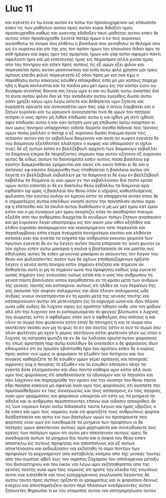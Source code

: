 # Lluc 11
και εγενετο εν τω ειναι αυτον εν τοπω τινι προσευχομενον ως επαυσατο ειπεν τις των μαθητων αυτου προς αυτον κυριε διδαξον ημας προσευχεσθαι καθως και ιωαννης εδιδαξεν τους μαθητας αυτου
ειπεν δε αυτοις οταν προσευχησθε λεγετε πατερ ημων ο εν τοις ουρανοις αγιασθητω το ονομα σου ελθετω η βασιλεια σου γενηθητω το θελημα σου ως εν ουρανω και επι της γης
τον αρτον ημων τον επιουσιον διδου ημιν το καθ ημεραν
και αφες ημιν τας αμαρτιας ημων και γαρ αυτοι αφιεμεν παντι οφειλοντι ημιν και μη εισενεγκης ημας εις πειρασμον αλλα ρυσαι ημας απο του πονηρου
και ειπεν προς αυτους τις εξ υμων εξει φιλον και πορευσεται προς αυτον μεσονυκτιου και ειπη αυτω φιλε χρησον μοι τρεις αρτους
επειδη φιλος παρεγενετο εξ οδου προς με και ουκ εχω ο παραθησω αυτω
κακεινος εσωθεν αποκριθεις ειπη μη μοι κοπους παρεχε ηδη η θυρα κεκλεισται και τα παιδια μου μετ εμου εις την κοιτην εισιν ου δυναμαι αναστας δουναι σοι
λεγω υμιν ει και ου δωσει αυτω αναστας δια το ειναι αυτου φιλον δια γε την αναιδειαν αυτου εγερθεις δωσει αυτω οσον χρηζει
καγω υμιν λεγω αιτειτε και δοθησεται υμιν ζητειτε και ευρησετε κρουετε και ανοιγησεται υμιν
πας γαρ ο αιτων λαμβανει και ο ζητων ευρισκει και τω κρουοντι ανοιγησεται
τινα δε υμων τον πατερα αιτησει ο υιος αρτον μη λιθον επιδωσει αυτω η και ιχθυν μη αντι ιχθυος οφιν επιδωσει αυτω
η και εαν αιτηση ωον μη επιδωσει αυτω σκορπιον
ει ουν υμεις πονηροι υπαρχοντες οιδατε δοματα αγαθα διδοναι τοις τεκνοις υμων ποσω μαλλον ο πατηρ ο εξ ουρανου δωσει πνευμα αγιον τοις αιτουσιν αυτον
και ην εκβαλλων δαιμονιον και αυτο ην κωφον εγενετο δε του δαιμονιου εξελθοντος ελαλησεν ο κωφος και εθαυμασαν οι οχλοι
τινες δε εξ αυτων ειπον εν βεελζεβουλ αρχοντι των δαιμονιων εκβαλλει τα δαιμονια
ετεροι δε πειραζοντες σημειον παρ αυτου εζητουν εξ ουρανου
αυτος δε ειδως αυτων τα διανοηματα ειπεν αυτοις πασα βασιλεια εφ εαυτην διαμερισθεισα ερημουται και οικος επι οικον πιπτει
ει δε και ο σατανας εφ εαυτον διεμερισθη πως σταθησεται η βασιλεια αυτου οτι λεγετε εν βεελζεβουλ εκβαλλειν με τα δαιμονια
ει δε εγω εν βεελζεβουλ εκβαλλω τα δαιμονια οι υιοι υμων εν τινι εκβαλλουσιν δια τουτο κριται υμων αυτοι εσονται
ει δε εν δακτυλω θεου εκβαλλω τα δαιμονια αρα εφθασεν εφ υμας η βασιλεια του θεου
οταν ο ισχυρος καθωπλισμενος φυλασση την εαυτου αυλην εν ειρηνη εστιν τα υπαρχοντα αυτου
επαν δε ο ισχυροτερος αυτου επελθων νικηση αυτον την πανοπλιαν αυτου αιρει εφ η επεποιθει και τα σκυλα αυτου διαδιδωσιν
ο μη ων μετ εμου κατ εμου εστιν και ο μη συναγων μετ εμου σκορπιζει
οταν το ακαθαρτον πνευμα εξελθη απο του ανθρωπου διερχεται δι ανυδρων τοπων ζητουν αναπαυσιν και μη ευρισκον λεγει υποστρεψω εις τον οικον μου οθεν εξηλθον
και ελθον ευρισκει σεσαρωμενον και κεκοσμημενον
τοτε πορευεται και παραλαμβανει επτα ετερα πνευματα πονηροτερα εαυτου και ελθοντα κατοικει εκει και γινεται τα εσχατα του ανθρωπου εκεινου χειρονα των πρωτων
εγενετο δε εν τω λεγειν αυτον ταυτα επαρασα τις γυνη φωνην εκ του οχλου ειπεν αυτω μακαρια η κοιλια η βαστασασα σε και μαστοι ους εθηλασας
αυτος δε ειπεν μενουνγε μακαριοι οι ακουοντες τον λογον του θεου και φυλασσοντες αυτον
των δε οχλων επαθροιζομενων ηρξατο λεγειν η γενεα αυτη πονηρα εστιν σημειον επιζητει και σημειον ου δοθησεται αυτη ει μη το σημειον ιωνα του προφητου
καθως γαρ εγενετο ιωνας σημειον τοις νινευιταις ουτως εσται και ο υιος του ανθρωπου τη γενεα ταυτη
βασιλισσα νοτου εγερθησεται εν τη κρισει μετα των ανδρων της γενεας ταυτης και κατακρινει αυτους οτι ηλθεν εκ των περατων της γης ακουσαι την σοφιαν σολομωνος και ιδου πλειον σολομωνος ωδε
ανδρες νινευι αναστησονται εν τη κρισει μετα της γενεας ταυτης και κατακρινουσιν αυτην οτι μετενοησαν εις το κηρυγμα ιωνα και ιδου πλειον ιωνα ωδε
ουδεις δε λυχνον αψας εις κρυπτην τιθησιν ουδε υπο τον μοδιον αλλ επι την λυχνιαν ινα οι εισπορευομενοι το φεγγος βλεπωσιν
ο λυχνος του σωματος εστιν ο οφθαλμος οταν ουν ο οφθαλμος σου απλους η και ολον το σωμα σου φωτεινον εστιν επαν δε πονηρος η και το σωμα σου σκοτεινον
σκοπει ουν μη το φως το εν σοι σκοτος εστιν
ει ουν το σωμα σου ολον φωτεινον μη εχον τι μερος σκοτεινον εσται φωτεινον ολον ως οταν ο λυχνος τη αστραπη φωτιζη σε
εν δε τω λαλησαι ηρωτα αυτον φαρισαιος τις οπως αριστηση παρ αυτω εισελθων δε ανεπεσεν
ο δε φαρισαιος ιδων εθαυμασεν οτι ου πρωτον εβαπτισθη προ του αριστου
ειπεν δε ο κυριος προς αυτον νυν υμεις οι φαρισαιοι το εξωθεν του ποτηριου και του πινακος καθαριζετε το δε εσωθεν υμων γεμει αρπαγης και πονηριας
αφρονες ουχ ο ποιησας το εξωθεν και το εσωθεν εποιησεν
πλην τα ενοντα δοτε ελεημοσυνην και ιδου παντα καθαρα υμιν εστιν
αλλ ουαι υμιν τοις φαρισαιοις οτι αποδεκατουτε το ηδυοσμον και το πηγανον και παν λαχανον και παρερχεσθε την κρισιν και την αγαπην του θεου ταυτα εδει ποιησαι κακεινα μη αφιεναι
ουαι υμιν τοις φαρισαιοις οτι αγαπατε την πρωτοκαθεδριαν εν ταις συναγωγαις και τους ασπασμους εν ταις αγοραις
ουαι υμιν γραμματεις και φαρισαιοι υποκριται οτι εστε ως τα μνημεια τα αδηλα και οι ανθρωποι περιπατουντες επανω ουκ οιδασιν
αποκριθεις δε τις των νομικων λεγει αυτω διδασκαλε ταυτα λεγων και ημας υβριζεις
ο δε ειπεν και υμιν τοις νομικοις ουαι οτι φορτιζετε τους ανθρωπους φορτια δυσβαστακτα και αυτοι ενι των δακτυλων υμων ου προσψαυετε τοις φορτιοις
ουαι υμιν οτι οικοδομειτε τα μνημεια των προφητων οι δε πατερες υμων απεκτειναν αυτους
αρα μαρτυρειτε και συνευδοκειτε τοις εργοις των πατερων υμων οτι αυτοι μεν απεκτειναν αυτους υμεις δε οικοδομειτε αυτων τα μνημεια
δια τουτο και η σοφια του θεου ειπεν αποστελω εις αυτους προφητας και αποστολους και εξ αυτων αποκτενουσιν και εκδιωξουσιν
ινα εκζητηθη το αιμα παντων των προφητων το εκχυνομενον απο καταβολης κοσμου απο της γενεας ταυτης
απο του αιματος αβελ εως του αιματος ζαχαριου του απολομενου μεταξυ του θυσιαστηριου και του οικου ναι λεγω υμιν εκζητηθησεται απο της γενεας ταυτης
ουαι υμιν τοις νομικοις οτι ηρατε την κλειδα της γνωσεως αυτοι ουκ εισηλθετε και τους εισερχομενους εκωλυσατε
λεγοντος δε αυτου ταυτα προς αυτους ηρξαντο οι γραμματεις και οι φαρισαιοι δεινως ενεχειν και αποστοματιζειν αυτον περι πλειονων
ενεδρευοντες αυτον ζητουντες θηρευσαι τι εκ του στοματος αυτου ινα κατηγορησωσιν αυτου
